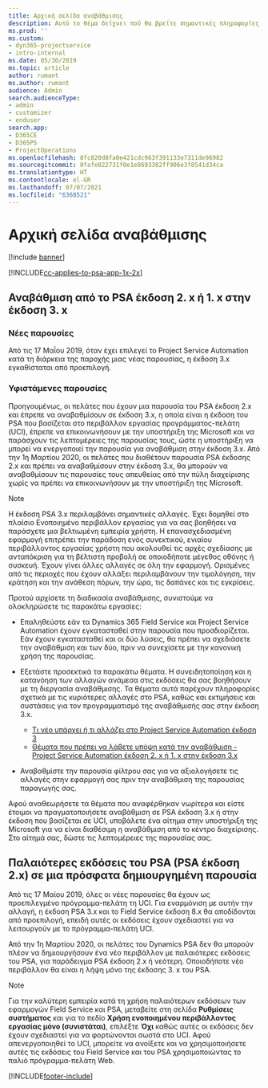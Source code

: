 ```yaml
---
title: Αρχική σελίδα αναβάθμισης
description: Αυτό το θέμα δείχνει πού θα βρείτε σημαντικές πληροφορίες σχετικά με τις νέες και τις τροποποιημένες δυνατότητες του Dynamics 365 Project Service Automation και τη διεργασία για την αναβάθμιση στην πιο πρόσφατη έκδοση.
ms.prod: ''
ms.custom:
- dyn365-projectservice
- intro-internal
ms.date: 05/30/2019
ms.topic: article
author: rumant
ms.author: rumant
audience: Admin
search.audienceType:
- admin
- customizer
- enduser
search.app:
- D365CE
- D365PS
- ProjectOperations
ms.openlocfilehash: 8fc820d8fa0e421cdc963f391133e7311de96982
ms.sourcegitcommit: 0fafe022731f0e1e8693382ff906e3f8541d34ca
ms.translationtype: HT
ms.contentlocale: el-GR
ms.lasthandoff: 07/07/2021
ms.locfileid: "6368521"
---
```

# <a name="upgrade-home-page"></a>Αρχική σελίδα αναβάθμισης

[!include [banner](../includes/psa-now-project-operations.md)]

[!INCLUDE[cc-applies-to-psa-app-1x-2x](../includes/cc-applies-to-psa-app-1x-2x.md)]

## <a name="upgrade-from-psa-version-2x-or-1x-to-version-3x"></a>Αναβάθμιση από το PSA έκδοση 2. x ή 1. x στην έκδοση 3. x

### <a name="new-instances"></a>Νέες παρουσίες

Από τις 17 Μαΐου 2019, όταν έχει επιλεγεί το Project Service Automation κατά τη διάρκεια της παροχής μιας νέας παρουσίας, η έκδοση 3.x εγκαθίσταται από προεπιλογή.

### <a name="existing-instances"></a>Υφιστάμενες παρουσίες

Προηγουμένως, οι πελάτες που έχουν μια παρουσία του PSA έκδοση 2.x και έπρεπε να αναβαθμίσουν σε έκδοση 3.x, η οποία είναι η έκδοση του PSA που βασίζεται στο περιβάλλον εργασίας προγράμματος-πελάτη (UCI), έπρεπε να επικοινωνήσουν με την υποστήριξη της Microsoft και να παράσχουν τις λεπτομέρειες της παρουσίας τους, ώστε η υποστήριξη να μπορεί να ενεργοποιεί την παρουσία για αναβάθμιση στην έκδοση 3.x. Από την 1η Μαρτίου 2020, οι πελάτες που διαθέτουν παρουσία PSA έκδοσης 2.x και πρέπει να αναβαθμίσουν στην έκδοση 3.x, θα μπορούν να αναβαθμίσουν τις παρουσίες τους απευθείας από την πύλη διαχείρισης χωρίς να πρέπει να επικοινωνήσουν με την υποστήριξη της Microsoft.  

> [!NOTE]
> Η έκδοση PSA 3.x περιλαμβάνει σημαντικές αλλαγές. Έχει δομηθεί στο πλαίσιο Ενοποιημένο περιβάλλον εργασίας για να σας βοηθήσει να παράσχετε μια βελτιωμένη εμπειρία χρήστη. Η επανασχεδιασμένη εφαρμογή επιτρέπει την παράδοση ενός συνεκτικού, ενιαίου περιβάλλοντος εργασίας χρήστη που ακολουθεί τις αρχές σχεδίασης με ανταπόκριση για τη βέλτιστη προβολή σε οποιοδήποτε μέγεθος οθόνης ή συσκευή. Έχουν γίνει άλλες αλλαγές σε όλη την εφαρμογή. Ορισμένες από τις περιοχές που έχουν αλλάξει περιλαμβάνουν την τιμολόγηση, την κράτηση και την ανάθεση πόρων, την ώρα, τις δαπάνες και τις εγκρίσεις.

Προτού αρχίσετε τη διαδικασία αναβάθμισης, συνιστούμε να ολοκληρώσετε τις παρακάτω εργασίες:

- Επαληθεύστε εάν τα Dynamics 365 Field Service και Project Service Automation έχουν εγκατασταθεί στην παρουσία που προσδιορίζεται. Εάν έχουν εγκατασταθεί και οι δύο λύσεις, θα πρέπει να σχεδιάσετε την αναβάθμιση και των δύο, πριν να συνεχίσετε με την κανονική χρήση της παρουσίας.
- Εξετάστε προσεκτικά τα παρακάτω θέματα. Η συνειδητοποίηση και η κατανόηση των αλλαγών ανάμεσα στις εκδόσεις θα σας βοηθήσουν με τη διεργασία αναβάθμισης. Τα θέματα αυτά παρέχουν πληροφορίες σχετικά με τις κυριότερες αλλαγές στο PSA, καθώς και εκτιμήσεις και συστάσεις για τον προγραμματισμό της αναβάθμισής σας στην έκδοση 3.x.

    - [Τι νέο υπάρχει ή τι αλλάζει στο Project Service Automation έκδοση 3](whats-new-changed-v3.md)
    - [Θέματα που πρέπει να λάβετε υπόψη κατά την αναβάθμιση - Project Service Automation έκδοση 2. x ή 1. x στην έκδοση 3.x](upgrade-v3.md)

- Αναβαθμίστε την παρουσία φίλτρου σας για να αξιολογήσετε τις αλλαγές στην εφαρμογή σας πριν την αναβάθμιση της παρουσίας παραγωγής σας.

Αφού αναθεωρήσετε τα θέματα που αναφέρθηκαν νωρίτερα και είστε έτοιμοι να πραγματοποιήσετε αναβάθμιση σε PSA έκδοση 3.x ή στην έκδοση που βασίζεται σε UCI, υποβάλετε ένα αίτημα στην υποστήριξη της Microsoft για να είναι διαθέσιμη η αναβάθμιση από το κέντρο διαχείρισης. Στο αίτημά σας, δώστε τις λεπτομέρειες της παρουσίας σας.

## <a name="older-versions-of-psa-psa-version-2x-in-a-newly-created-instance"></a>Παλαιότερες εκδόσεις του PSA (PSA έκδοση 2.x) σε μια πρόσφατα δημιουργημένη παρουσία

Από τις 17 Μαίου 2019, όλες οι νέες παρουσίες θα έχουν ως προεπιλεγμένο πρόγραμμα-πελάτη τη UCI. Για εναρμόνιση με αυτήν την αλλαγή, η έκδοση PSA 3.x και το Field Service έκδοση 8.x θα αποδίδονται από προεπιλογή, επειδή αυτές οι εκδόσεις έχουν σχεδιαστεί για να λειτουργούν με το πρόγραμμα-πελάτη UCI.

Από την 1η Μαρτίου 2020, οι πελάτες του Dynamics PSA δεν θα μπορούν πλέον να δημιουργήσουν ένα νέο περιβάλλον με παλαιότερες εκδόσεις του PSA, για παράδειγμα PSA έκδοση 2.x ή νεότερη. Οποιοδήποτε νέο περιβάλλον θα είναι η λήψη μόνο της έκδοσης 3. x του PSA.

> [!NOTE]
> Για την καλύτερη εμπειρία κατά τη χρήση παλαιότερων εκδόσεων των εφαρμογών Field Service και PSA, μεταβείτε στη σελίδα **Ρυθμίσεις συστήματος** και για το πεδίο **Χρήση ενοποιημένου περιβάλλοντος εργασίας μόνο (συνιστάται)**, επιλέξτε **Όχι** καθώς αυτές οι εκδόσεις δεν έχουν σχεδιαστεί για να φορτώνονται σωστά στο UCI. Αφού απενεργοποιηθεί το UCI, μπορείτε να ανοίξετε και να χρησιμοποιήσετε αυτές τις εκδόσεις του Field Service και του PSA χρησιμοποιώντας το παλιό πρόγραμμα-πελάτη Web. 


[!INCLUDE[footer-include](../includes/footer-banner.md)]